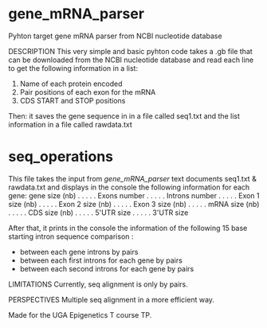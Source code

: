# gene_mRNA_parser
Pyhton target gene mRNA parser from NCBI nucleotide database

DESCRIPTION
This very simple and basic pyhton code takes a .gb file that can be downloaded from the NCBI nucleotide database and read each line to get the following information in a list:
1. Name of each protein encoded
2. Pair positions of each exon for the mRNA
3. CDS START and STOP positions

Then: it saves the gene sequence in in a file called seq1.txt and the list information in a file called rawdata.txt

# seq_operations
This file takes the input from *gene_mRNA_parser* text documents seq1.txt & rawdata.txt and displays in the console the following information for each gene:
 gene size (nb)	.	.	.	.	.
 Exons number	.	.	.	.	.
 Introns number	.	.	.	.	.
 Exon 1 size (nb)	.	.	.	.	.
 Exon 2 size (nb)	.	.	.	.	.
 Exon 3 size (nb)	.	.	.	.	.
 mRNA size (nb)	.	.	.	.	.
 CDS size (nb)	.	.	.	.	.
 5'UTR size	.	.	.	.	.
 3'UTR size
  
 After that, it prints in the console the information of the following 15 base starting intron sequence comparison :
  + between each gene introns by pairs
  + between each first introns for each gene by pairs
  + between each second introns for each gene by pairs
  
  
LIMITATIONS
Currently, seq alignment is only by pairs.
  
  

PERSPECTIVES
Multiple seq alignment in a more efficient way.
  
  
  
Made for the UGA Epigenetics T course TP.  





